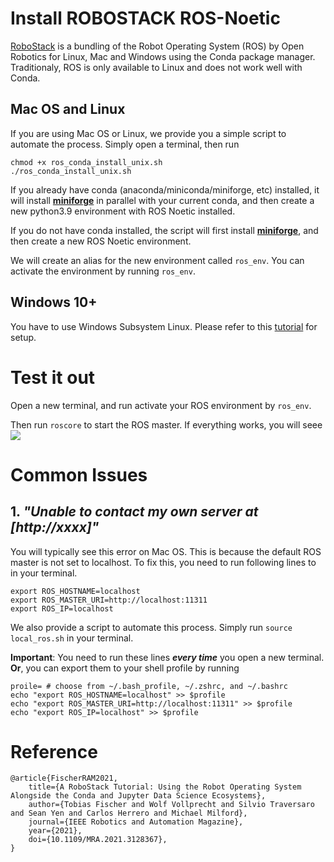 # Install ROBOSTACK ROS-Noetic 
[RoboStack](https://robostack.github.io/index.html) is a bundling of the Robot Operating System (ROS) by Open Robotics for Linux, Mac and Windows using the Conda package manager. Traditionaly, ROS is only available to Linux and does not work well with Conda.

## Mac OS and Linux
If you are using Mac OS or Linux, we provide you a simple script to automate the process. Simply open a terminal, then run

```
chmod +x ros_conda_install_unix.sh
./ros_conda_install_unix.sh
```
If you already have conda (anaconda/miniconda/miniforge, etc) installed, it will install [**miniforge**](https://github.com/conda-forge/miniforge) in parallel with your current conda, and then create a new python3.9 environment with ROS Noetic installed.

If you do not have conda installed, the script will first install [**miniforge**](https://github.com/conda-forge/miniforge), and then create a new ROS Noetic environment. 

We will create an alias for the new environment called ```ros_env```. You can activate the environment by running ```ros_env```.
## Windows 10+
You have to use Windows Subsystem Linux. Please refer to this [tutorial](Windows/windows_robostack.md) for setup.

# Test it out
Open a new terminal, and run activate your ROS environment by ```ros_env```.

Then run ```roscore``` to start the ROS master. If everything works, you will seee
![](asset/ros_core_output.png)

# Common Issues
## 1. *"Unable to contact my own server at [http://xxxx]"*
You will typically see this error on Mac OS. This is because the default ROS master is not set to localhost. To fix this, you need to run following lines to in your terminal. 

```
export ROS_HOSTNAME=localhost
export ROS_MASTER_URI=http://localhost:11311
export ROS_IP=localhost
```
We also provide a script to automate this process. Simply run ```source local_ros.sh``` in your terminal.

**Important**: You need to run these lines ***every time*** you open a new terminal. **Or**, you can export them to your shell profile by running 

```
proile= # choose from ~/.bash_profile, ~/.zshrc, and ~/.bashrc
echo "export ROS_HOSTNAME=localhost" >> $profile
echo "export ROS_MASTER_URI=http://localhost:11311" >> $profile
echo "export ROS_IP=localhost" >> $profile
```




# Reference
```
@article{FischerRAM2021,
    title={A RoboStack Tutorial: Using the Robot Operating System Alongside the Conda and Jupyter Data Science Ecosystems},
    author={Tobias Fischer and Wolf Vollprecht and Silvio Traversaro and Sean Yen and Carlos Herrero and Michael Milford},
    journal={IEEE Robotics and Automation Magazine},
    year={2021},
    doi={10.1109/MRA.2021.3128367},
}
```
